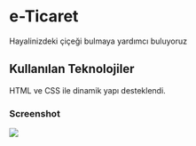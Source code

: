 <h1> e-Ticaret</h1>
 <p>Hayalinizdeki çiçeği bulmaya yardımcı buluyoruz</p>

<h2>Kullanılan Teknolojiler</h2>

HTML ve CSS ile dinamik yapı desteklendi.

<h3>Screenshot</h3>

![](Animation5.gif)

